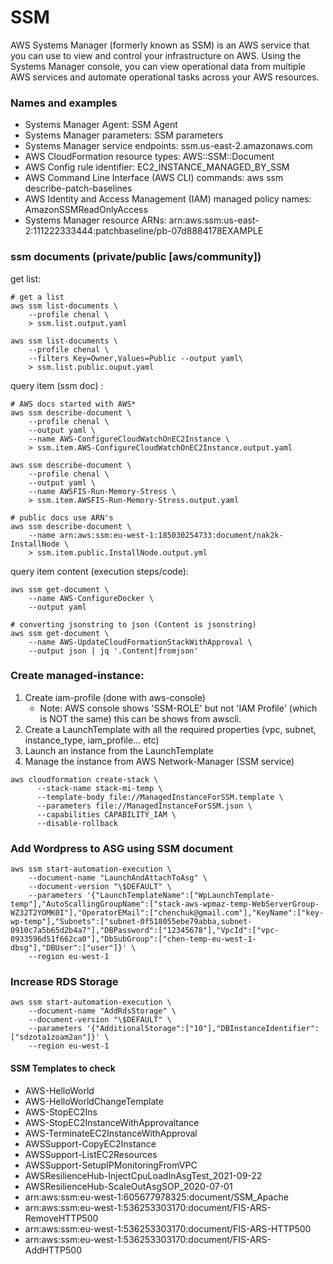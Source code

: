 # SSM
AWS Systems Manager (formerly known as SSM) is an AWS service that you can use to view and control your infrastructure on AWS. Using the Systems Manager console, you can view operational data from multiple AWS services and automate operational tasks across your AWS resources.


### Names and examples
* Systems Manager Agent: SSM Agent
* Systems Manager parameters: SSM parameters
* Systems Manager service endpoints: ssm.us-east-2.amazonaws.com
* AWS CloudFormation resource types: AWS::SSM::Document
* AWS Config rule identifier: EC2_INSTANCE_MANAGED_BY_SSM
* AWS Command Line Interface (AWS CLI) commands: aws ssm describe-patch-baselines
* AWS Identity and Access Management (IAM) managed policy names: AmazonSSMReadOnlyAccess
* Systems Manager resource ARNs: arn:aws:ssm:us-east-2:111222333444:patchbaseline/pb-07d8884178EXAMPLE

### ssm documents (private/public [aws/community])
get list:
```
# get a list
aws ssm list-documents \
    --profile chenal \
    > ssm.list.output.yaml

aws ssm list-documents \
    --profile chenal \
    --filters Key=Owner,Values=Public --output yaml\
    > ssm.list.public.ouput.yaml
```
query item (ssm doc) :
```
# AWS docs started with AWS*
aws ssm describe-document \
    --profile chenal \
    --output yaml \
    --name AWS-ConfigureCloudWatchOnEC2Instance \
    > ssm.item.AWS-ConfigureCloudWatchOnEC2Instance.output.yaml
    
aws ssm describe-document \
    --profile chenal \
    --output yaml \
    --name AWSFIS-Run-Memory-Stress \
    > ssm.item.AWSFIS-Run-Memory-Stress.output.yaml

# public docs use ARN's
aws ssm describe-document \
    --name arn:aws:ssm:eu-west-1:185030254733:document/nak2k-InstallNode \
    > ssm.item.public.InstallNode.output.yml
```
query item content (execution steps/code):
```
aws ssm get-document \
    --name AWS-ConfigureDocker \
    --output yaml
    
# converting jsonstring to json (Content is jsonstring)    
aws ssm get-document \
    --name AWS-UpdateCloudFormationStackWithApproval \
    --output json | jq '.Content|fromjson'
```

### Create managed-instance:
1. Create iam-profile (done with aws-console)
   * Note: AWS console shows 'SSM-ROLE' but not 'IAM Profile' (which is NOT the same) 
   this can be shows from awscli.
2. Create a LaunchTemplate with all the required properties (vpc, subnet, instance_type, iam_profile... etc)
3. Launch an instance from the LaunchTemplate
4. Manage the instance from AWS Network-Manager (SSM service)
```
aws cloudformation create-stack \
      --stack-name stack-mi-temp \
      --template-body file://ManagedInstanceForSSM.template \
      --parameters file://ManagedInstanceForSSM.json \
      --capabilities CAPABILITY_IAM \
      --disable-rollback
```

### Add Wordpress to ASG using SSM document
```
aws ssm start-automation-execution \
    --document-name "LaunchAndAttachToAsg" \
    --document-version "\$DEFAULT" \
    --parameters '{"LaunchTemplateName":["WpLaunchTemplate-temp"],"AutoScallingGroupName":["stack-aws-wpmaz-temp-WebServerGroup-WZ32T2YOMK0I"],"OperatorEMail":["chenchuk@gmail.com"],"KeyName":["key-wp-temp"],"Subnets":["subnet-0f518055ebe79abba,subnet-0910c7a5b65d2b4a7"],"DBPassword":["12345678"],"VpcId":["vpc-0933596d51f662ca0"],"DbSubGroup":["chen-temp-eu-west-1-dbsg"],"DBUser":["user"]}' \
    --region eu-west-1
```

### Increase RDS Storage
```
aws ssm start-automation-execution \
    --document-name "AddRdsStorage" \
    --document-version "\$DEFAULT" \
    --parameters '{"AdditionalStorage":["10"],"DBInstanceIdentifier":["sdzota1zoam2an"]}' \
    --region eu-west-1
```



#### SSM Templates to check
- AWS-HelloWorld
- AWS-HelloWorldChangeTemplate
- AWS-StopEC2Ins
- AWS-StopEC2InstanceWithApprovaltance
- AWS-TerminateEC2InstanceWithApproval
- AWSSupport-CopyEC2Instance
- AWSSupport-ListEC2Resources
- AWSSupport-SetupIPMonitoringFromVPC
- AWSResilienceHub-InjectCpuLoadInAsgTest_2021-09-22
- AWSResilienceHub-ScaleOutAsgSOP_2020-07-01
- arn:aws:ssm:eu-west-1:605677978325:document/SSM_Apache
- arn:aws:ssm:eu-west-1:536253303170:document/FIS-ARS-RemoveHTTP500
- arn:aws:ssm:eu-west-1:536253303170:document/FIS-ARS-HTTP500
- arn:aws:ssm:eu-west-1:536253303170:document/FIS-ARS-AddHTTP500



